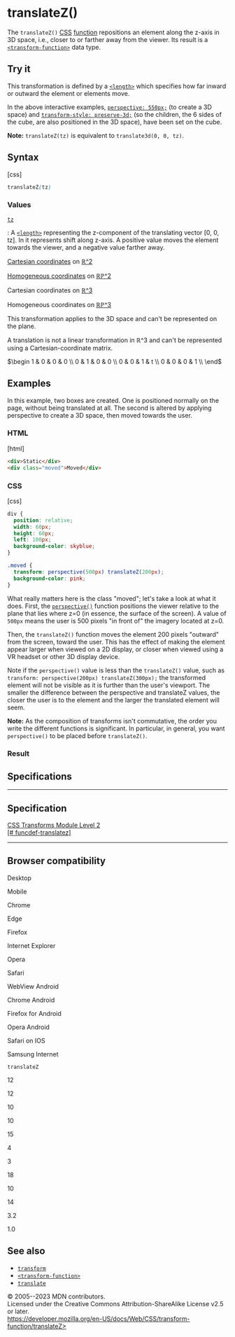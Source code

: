translateZ()
============

The `translateZ()`
[CSS](https://developer.mozilla.org/en-US/docs/Web/CSS)
[function](css_functions.md) repositions an element along the z-axis in
3D space, i.e., closer to or farther away from the viewer. Its result is
a [`<transform-function>`](transform-function.md) data type.

Try it
------

This transformation is defined by a [`<length>`](length.md) which
specifies how far inward or outward the element or elements move.

In the above interactive examples,
[`perspective: 550px;`](_Resources/Markup%20And%20Styling/css/perspective.md) (to create a 3D space) and
[`transform-style: preserve-3d;`](transform-style.md) (so the children,
the 6 sides of the cube, are also positioned in the 3D space), have been
set on the cube.

**Note:** `translateZ(tz)` is equivalent to `translate3d(0, 0, tz)`.

Syntax
------

[css]

```css
translateZ(tz)
```

### Values

[`tz`](#tz)

:   A [`<length>`](length.md) representing the z-component of the
    translating vector \[0, 0, tz\]. In [](transform-function.md#cartesian_coordinates) it represents
    shift along z-axis. A positive value moves the element towards the
    viewer, and a negative value farther away.

[Cartesian coordinates](transform-function.md#cartesian_coordinates) on
[ℝ\^2](https://en.wikipedia.org/wiki/Real_coordinate_space)

[Homogeneous
coordinates](https://en.wikipedia.org/wiki/Homogeneous_coordinates) on
[ℝℙ\^2](https://en.wikipedia.org/wiki/Real_projective_plane)

Cartesian coordinates on
[ℝ\^3](https://en.wikipedia.org/wiki/Real_coordinate_space)

Homogeneous coordinates on
[ℝℙ\^3](https://en.wikipedia.org/wiki/Real_projective_space)

This transformation applies to the 3D space and can\'t be represented on
the plane.

A translation is not a linear transformation in ℝ\^3 and can\'t be
represented using a Cartesian-coordinate matrix.

$\begin
1 & 0 & 0 & 0 \\
0 & 1 & 0 & 0 \\
0 & 0 & 1 & t \\
0 & 0 & 0 & 1 \\
\end$

Examples
--------

In this example, two boxes are created. One is positioned normally on
the page, without being translated at all. The second is altered by
applying perspective to create a 3D space, then moved towards the user.

### HTML

[html]

```html
<div>Static</div>
<div class="moved">Moved</div>
```

### CSS

[css]

```css
div {
  position: relative;
  width: 60px;
  height: 60px;
  left: 100px;
  background-color: skyblue;
}

.moved {
  transform: perspective(500px) translateZ(200px);
  background-color: pink;
}
```

What really matters here is the class \"moved\"; let\'s take a look at
what it does. First, the [`perspective()`](_Resources/Markup%20And%20Styling/css/transform-function/perspective.md) function
positions the viewer relative to the plane that lies where z=0 (in
essence, the surface of the screen). A value of `500px` means the user
is 500 pixels \"in front of\" the imagery located at z=0.

Then, the `translateZ()` function moves the element 200 pixels
\"outward\" from the screen, toward the user. This has the effect of
making the element appear larger when viewed on a 2D display, or closer
when viewed using a VR headset or other 3D display device.

Note if the `perspective()` value is less than the `translateZ()` value,
such as `transform: perspective(200px) translateZ(300px);` the
transformed element will not be visible as it is further than the
user\'s viewport. The smaller the difference between the perspective and
translateZ values, the closer the user is to the element and the larger
the translated element will seem.

**Note:** As the composition of transforms isn\'t commutative, the order
you write the different functions is significant. In particular, in
general, you want `perspective()` to be placed before `translateZ()`.

### Result

Specifications
--------------

  ---------------------------------------------------------------------------------------------

Specification
  ---------------------------------------------------------------------------------------------

  [CSS Transforms Module Level 2\
  [\#
  funcdef-translatez]](https://drafts.csswg.org/css-transforms-2/#funcdef-translatez)

  ---------------------------------------------------------------------------------------------

Browser compatibility
---------------------

Desktop

Mobile

Chrome

Edge

Firefox

Internet Explorer

Opera

Safari

WebView Android

Chrome Android

Firefox for Android

Opera Android

Safari on IOS

Samsung Internet

`translateZ`

12

12

10

10

15

4

3

18

10

14

3.2

1.0

See also
--------

- [`transform`](transform.md)
- [`<transform-function>`](transform-function.md)
- [`translate`](_Resources/Markup%20And%20Styling/css/translate.md)

© 2005--2023 MDN contributors.\
Licensed under the Creative Commons Attribution-ShareAlike License v2.5
or later.\
https://developer.mozilla.org/en-US/docs/Web/CSS/transform-function/translateZ>
